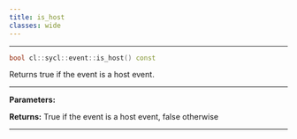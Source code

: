 ```yaml
---
title: is_host
classes: wide
---
```



---

```cpp
bool cl::sycl::event::is_host() const
```


Returns true if the event is a host event. 


---
**Parameters:**

**Returns:** True if the event is a host event, false otherwise 

---
